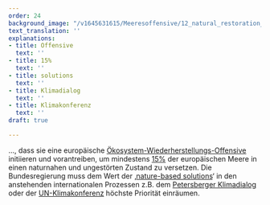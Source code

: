 ```yaml
---
order: 24
background_image: "/v1645631615/Meeresoffensive/12_natural_restoration_jordan-mcqueen-unsplash_ecgdjf.jpg"
text_translation: ''
explanations:
- title: Offensive
  text: ''
- title: 15%
  text: ''
- title: solutions
  text: ''
- title: Klimadialog
  text: ''
- title: Klimakonferenz
  text: ''
draft: true

---
```

…, dass sie eine europäische [Ökosystem-Wiederherstellungs-Offensive](# "Offensive") initiieren und vorantreiben, um mindestens [15%](# "15%") der europäischen Meere in einen naturnahen und ungestörten Zustand zu versetzen. Die Bundesregierung muss dem Wert der ‚[nature-based solutions](# "solutions")‘ in den anstehenden internationalen Prozessen z.B. dem [Petersberger Klimadialog](# "Klimadialog") oder der [UN-Klimakonferenz](# "Klimakonferenz") höchste Priorität einräumen.